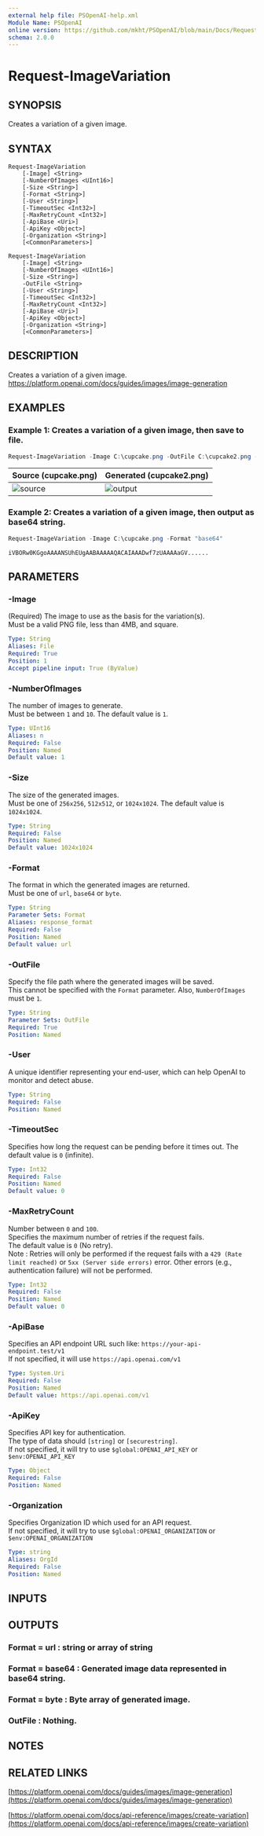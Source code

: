 ```yaml
---
external help file: PSOpenAI-help.xml
Module Name: PSOpenAI
online version: https://github.com/mkht/PSOpenAI/blob/main/Docs/Request-ImageVariation.md
schema: 2.0.0
---
```


# Request-ImageVariation

## SYNOPSIS
Creates a variation of a given image.

## SYNTAX

```
Request-ImageVariation
    [-Image] <String>
    [-NumberOfImages <UInt16>]
    [-Size <String>]
    [-Format <String>]
    [-User <String>]
    [-TimeoutSec <Int32>]
    [-MaxRetryCount <Int32>]
    [-ApiBase <Uri>]
    [-ApiKey <Object>]
    [-Organization <String>]
    [<CommonParameters>]
```

```
Request-ImageVariation
    [-Image] <String>
    [-NumberOfImages <UInt16>]
    [-Size <String>]
    -OutFile <String>
    [-User <String>]
    [-TimeoutSec <Int32>]
    [-MaxRetryCount <Int32>]
    [-ApiBase <Uri>]
    [-ApiKey <Object>]
    [-Organization <String>]
    [<CommonParameters>]
```

## DESCRIPTION
Creates a variation of a given image.  
https://platform.openai.com/docs/guides/images/image-generation

## EXAMPLES

### Example 1: Creates a variation of a given image, then save to file.
```PowerShell
Request-ImageVariation -Image C:\cupcake.png -OutFile C:\cupcake2.png -Size 256x256
```

| Source (cupcake.png)                | Generated (cupcake2.png)             |
| ----------------------------------- | ------------------------------------ |
| ![source](/Docs/images/cupcake.png) | ![output](/Docs/images/cupcake2.png) |



### Example 2: Creates a variation of a given image, then output as base64 string.
```PowerShell
Request-ImageVariation -Image C:\cupcake.png -Format "base64"
```
```
iVBORw0KGgoAAAANSUhEUgAABAAAAAQACAIAAADwf7zUAAAAaGV......
```

## PARAMETERS

### -Image
(Required)
The image to use as the basis for the variation(s).  
Must be a valid PNG file, less than 4MB, and square.

```yaml
Type: String
Aliases: File
Required: True
Position: 1
Accept pipeline input: True (ByValue)
```

### -NumberOfImages
The number of images to generate.  
Must be between `1` and `10`.
The default value is `1`.

```yaml
Type: UInt16
Aliases: n
Required: False
Position: Named
Default value: 1
```

### -Size
The size of the generated images.  
Must be one of `256x256`, `512x512`, or `1024x1024`.
The default value is `1024x1024`.

```yaml
Type: String
Required: False
Position: Named
Default value: 1024x1024
```

### -Format
The format in which the generated images are returned.  
Must be one of `url`, `base64` or `byte`.

```yaml
Type: String
Parameter Sets: Format
Aliases: response_format
Required: False
Position: Named
Default value: url
```

### -OutFile
Specify the file path where the generated images will be saved.  
This cannot be specified with the `Format` parameter.
Also, `NumberOfImages` must be `1`.

```yaml
Type: String
Parameter Sets: OutFile
Required: True
Position: Named
```

### -User
A unique identifier representing your end-user, which can help OpenAI to monitor and detect abuse.

```yaml
Type: String
Required: False
Position: Named
```

### -TimeoutSec
Specifies how long the request can be pending before it times out.
The default value is `0` (infinite).

```yaml
Type: Int32
Required: False
Position: Named
Default value: 0
```

### -MaxRetryCount
Number between `0` and `100`.  
Specifies the maximum number of retries if the request fails.  
The default value is `0` (No retry).  
Note : Retries will only be performed if the request fails with a `429 (Rate limit reached)` or `5xx (Server side errors)` error. Other errors (e.g., authentication failure) will not be performed.  

```yaml
Type: Int32
Required: False
Position: Named
Default value: 0
```

### -ApiBase
Specifies an API endpoint URL such like: `https://your-api-endpoint.test/v1`  
If not specified, it will use `https://api.openai.com/v1`

```yaml
Type: System.Uri
Required: False
Position: Named
Default value: https://api.openai.com/v1
```

### -ApiKey
Specifies API key for authentication.  
The type of data should `[string]` or `[securestring]`.  
If not specified, it will try to use `$global:OPENAI_API_KEY` or `$env:OPENAI_API_KEY`

```yaml
Type: Object
Required: False
Position: Named
```

### -Organization
Specifies Organization ID which used for an API request.  
If not specified, it will try to use `$global:OPENAI_ORGANIZATION` or `$env:OPENAI_ORGANIZATION`

```yaml
Type: string
Aliases: OrgId
Required: False
Position: Named
```

## INPUTS

## OUTPUTS

### Format = url    : string or array of string
### Format = base64 : Generated image data represented in base64 string.
### Format = byte   : Byte array of generated image.
### OutFile         : Nothing.
## NOTES

## RELATED LINKS

[https://platform.openai.com/docs/guides/images/image-generation](https://platform.openai.com/docs/guides/images/image-generation)

[https://platform.openai.com/docs/api-reference/images/create-variation](https://platform.openai.com/docs/api-reference/images/create-variation)

